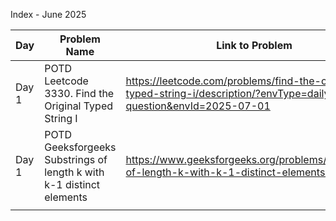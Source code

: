 Index - June 2025

| Day   | Problem Name                                                         | Link to Problem                                                                                                     | Notes |
| ----- | -------------------------------------------------------------------- | ------------------------------------------------------------------------------------------------------------------- | ----- |
| Day 1 | POTD Leetcode 3330. Find the Original Typed String I                 | https://leetcode.com/problems/find-the-original-typed-string-i/description/?envType=daily-question&envId=2025-07-01 | -     |
| Day 1 | POTD Geeksforgeeks Substrings of length k with k-1 distinct elements | https://www.geeksforgeeks.org/problems/substrings-of-length-k-with-k-1-distinct-elements/1                          | -     |
|       |                                                                      |                                                                                                                     |       |
